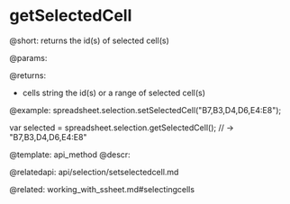 getSelectedCell
==============

@short:
	returns the id(s) of selected cell(s)
    
@params:

@returns:
- cells		string		the id(s) or a range of selected cell(s) 

@example:
spreadsheet.selection.setSelectedCell("B7,B3,D4,D6,E4:E8");

var selected = spreadsheet.selection.getSelectedCell(); // -> "B7,B3,D4,D6,E4:E8"

@template: api_method
@descr:
 

@relatedapi:
api/selection/setselectedcell.md

@related:
working_with_ssheet.md#selectingcells